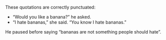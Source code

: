 These quotations are correctly punctuated:

 - “Would you like a banana?” he asked.
 - “I hate bananas,” she said. “You know I hate bananas.”

He paused before saying “bananas are not something people should hate”.